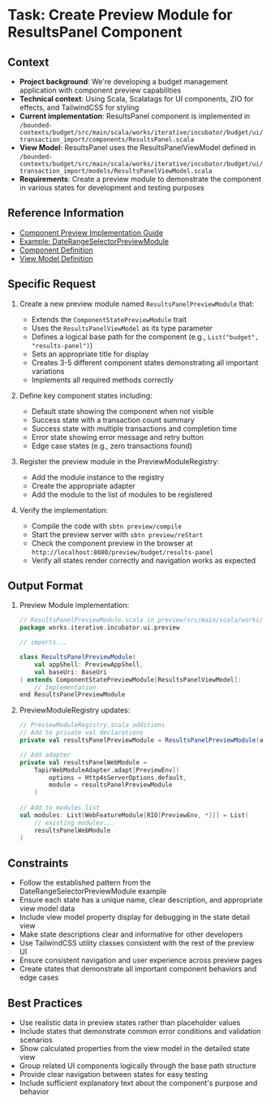 # Task: Create Preview Module for ResultsPanel Component

## Context
- **Project background**: We're developing a budget management application with component preview capabilities
- **Technical context**: Using Scala, Scalatags for UI components, ZIO for effects, and TailwindCSS for styling
- **Current implementation**: ResultsPanel component is implemented in `/bounded-contexts/budget/src/main/scala/works/iterative/incubator/budget/ui/transaction_import/components/ResultsPanel.scala`
- **View Model**: ResultsPanel uses the ResultsPanelViewModel defined in `/bounded-contexts/budget/src/main/scala/works/iterative/incubator/budget/ui/transaction_import/models/ResultsPanelViewModel.scala`
- **Requirements**: Create a preview module to demonstrate the component in various states for development and testing purposes

## Reference Information
- [Component Preview Implementation Guide](/ai-context/architecture/guides/component_preview_guide.md)
- [Example: DateRangeSelectorPreviewModule](/preview/src/main/scala/works/iterative/incubator/ui/preview/DateRangeSelectorPreviewModule.scala)
- [Component Definition](/bounded-contexts/budget/src/main/scala/works/iterative/incubator/budget/ui/transaction_import/components/ResultsPanel.scala)
- [View Model Definition](/bounded-contexts/budget/src/main/scala/works/iterative/incubator/budget/ui/transaction_import/models/ResultsPanelViewModel.scala)

## Specific Request
1. Create a new preview module named `ResultsPanelPreviewModule` that:
   - Extends the `ComponentStatePreviewModule` trait
   - Uses the `ResultsPanelViewModel` as its type parameter
   - Defines a logical base path for the component (e.g., `List("budget", "results-panel")`)
   - Sets an appropriate title for display
   - Creates 3-5 different component states demonstrating all important variations
   - Implements all required methods correctly

2. Define key component states including:
   - Default state showing the component when not visible
   - Success state with a transaction count summary 
   - Success state with multiple transactions and completion time
   - Error state showing error message and retry button
   - Edge case states (e.g., zero transactions found)

3. Register the preview module in the PreviewModuleRegistry:
   - Add the module instance to the registry
   - Create the appropriate adapter
   - Add the module to the list of modules to be registered

4. Verify the implementation:
   - Compile the code with `sbtn preview/compile`
   - Start the preview server with `sbtn preview/reStart`
   - Check the component preview in the browser at `http://localhost:8080/preview/budget/results-panel`
   - Verify all states render correctly and navigation works as expected

## Output Format
1. Preview Module implementation:
   ```scala
   // ResultsPanelPreviewModule.scala in preview/src/main/scala/works/iterative/incubator/ui/preview/
   package works.iterative.incubator.ui.preview
   
   // imports...
   
   class ResultsPanelPreviewModule(
       val appShell: PreviewAppShell,
       val baseUri: BaseUri
   ) extends ComponentStatePreviewModule[ResultsPanelViewModel]:
       // Implementation
   end ResultsPanelPreviewModule
   ```

2. PreviewModuleRegistry updates:
   ```scala
   // PreviewModuleRegistry.scala additions
   // Add to private val declarations
   private val resultsPanelPreviewModule = ResultsPanelPreviewModule(appShell, baseUri)
   
   // Add adapter
   private val resultsPanelWebModule =
       TapirWebModuleAdapter.adapt[PreviewEnv](
           options = Http4sServerOptions.default,
           module = resultsPanelPreviewModule
       )
       
   // Add to modules list
   val modules: List[WebFeatureModule[RIO[PreviewEnv, *]]] = List(
       // existing modules...
       resultsPanelWebModule
   )
   ```

## Constraints
- Follow the established pattern from the DateRangeSelectorPreviewModule example
- Ensure each state has a unique name, clear description, and appropriate view model data
- Include view model property display for debugging in the state detail view
- Make state descriptions clear and informative for other developers
- Use TailwindCSS utility classes consistent with the rest of the preview UI
- Ensure consistent navigation and user experience across preview pages
- Create states that demonstrate all important component behaviors and edge cases

## Best Practices
- Use realistic data in preview states rather than placeholder values
- Include states that demonstrate common error conditions and validation scenarios
- Show calculated properties from the view model in the detailed state view
- Group related UI components logically through the base path structure
- Provide clear navigation between states for easy testing
- Include sufficient explanatory text about the component's purpose and behavior